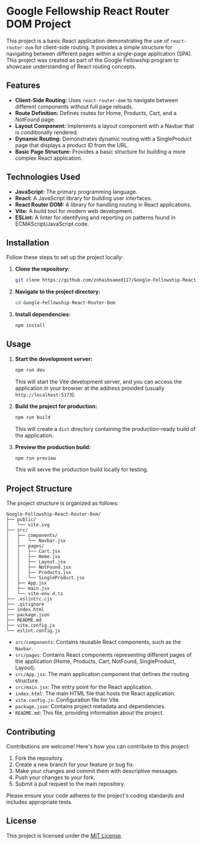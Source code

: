 # Google Fellowship React Router DOM Project

This project is a basic React application demonstrating the use of `react-router-dom` for client-side routing. It provides a simple structure for navigating between different pages within a single-page application (SPA). This project was created as part of the Google Fellowship program to showcase understanding of React routing concepts.

## Features

*   **Client-Side Routing:** Uses `react-router-dom` to navigate between different components without full page reloads.
*   **Route Definition:** Defines routes for Home, Products, Cart, and a NotFound page.
*   **Layout Component:** Implements a layout component with a Navbar that is conditionally rendered.
*   **Dynamic Routing:** Demonstrates dynamic routing with a SingleProduct page that displays a product ID from the URL.
*   **Basic Page Structure:** Provides a basic structure for building a more complex React application.

## Technologies Used

*   **JavaScript:** The primary programming language.
*   **React:** A JavaScript library for building user interfaces.
*   **React Router DOM:** A library for handling routing in React applications.
*   **Vite:** A build tool for modern web development.
*   **ESLint:** A linter for identifying and reporting on patterns found in ECMAScript/JavaScript code.

## Installation

Follow these steps to set up the project locally:

1.  **Clone the repository:**

    ```bash
    git clone https://github.com/zohaibsaeed117/Google-Fellowship-React-Router-Dom.git
    ```

2.  **Navigate to the project directory:**

    ```bash
    cd Google-Fellowship-React-Router-Dom
    ```

3.  **Install dependencies:**

    ```bash
    npm install
    ```

## Usage

1.  **Start the development server:**

    ```bash
    npm run dev
    ```

    This will start the Vite development server, and you can access the application in your browser at the address provided (usually `http://localhost:5173`).

2.  **Build the project for production:**

    ```bash
    npm run build
    ```

    This will create a `dist` directory containing the production-ready build of the application.

3.  **Preview the production build:**

    ```bash
    npm run preview
    ```

    This will serve the production build locally for testing.

## Project Structure

The project structure is organized as follows:

```
Google-Fellowship-React-Router-Dom/
├── public/
│   └── vite.svg
├── src/
│   ├── components/
│   │   └── Navbar.jsx
│   ├── pages/
│   │   ├── Cart.jsx
│   │   ├── Home.jsx
│   │   ├── Layout.jsx
│   │   ├── NotFound.jsx
│   │   ├── Products.jsx
│   │   └── SingleProduct.jsx
│   ├── App.jsx
│   ├── main.jsx
│   └── vite-env.d.ts
├── .eslintrc.cjs
├── .gitignore
├── index.html
├── package.json
├── README.md
├── vite.config.js
└── eslint.config.js
```

*   `src/components`: Contains reusable React components, such as the `Navbar`.
*   `src/pages`: Contains React components representing different pages of the application (Home, Products, Cart, NotFound, SingleProduct, Layout).
*   `src/App.jsx`: The main application component that defines the routing structure.
*   `src/main.jsx`: The entry point for the React application.
*   `index.html`: The main HTML file that hosts the React application.
*   `vite.config.js`: Configuration file for Vite.
*   `package.json`: Contains project metadata and dependencies.
*   `README.md`: This file, providing information about the project.

## Contributing

Contributions are welcome! Here's how you can contribute to this project:

1.  Fork the repository.
2.  Create a new branch for your feature or bug fix.
3.  Make your changes and commit them with descriptive messages.
4.  Push your changes to your fork.
5.  Submit a pull request to the main repository.

Please ensure your code adheres to the project's coding standards and includes appropriate tests.

## License

This project is licensed under the [MIT License](LICENSE).
